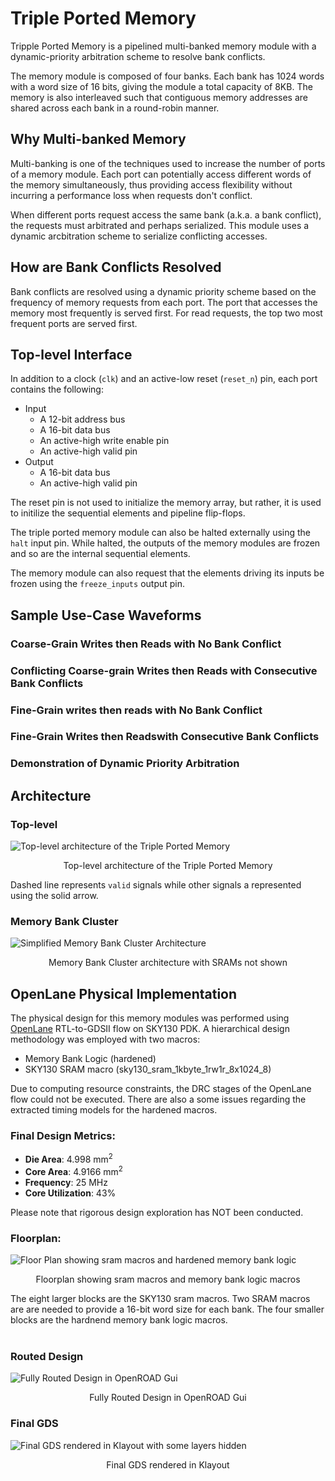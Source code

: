 # Triple Ported Memory
Tripple Ported Memory is a pipelined multi-banked memory module with a dynamic-priority arbitration scheme to resolve bank conflicts. 

The memory module is composed of four banks. Each bank has 1024 words with a word size of 16 bits, giving the module a total capacity of 8KB. The memory is also interleaved such that contiguous memory addresses are shared across each bank in a round-robin manner. 

## Why Multi-banked Memory
Multi-banking is one of the techniques used to increase the number of ports of a memory module. Each port can potentially access different words of the memory simultaneously, thus providing access flexibility without incurring a performance loss when requests don't conflict. 

When different ports request access the same bank (a.k.a. a bank conflict), the requests must arbitrated and perhaps serialized. This module uses a dynamic arcbitration scheme to serialize conflicting accesses.

## How are Bank Conflicts Resolved
Bank conflicts are resolved using a dynamic priority scheme based on the frequency of memory requests from each port. The port that accesses the memory most frequently is served first. For read requests, the top two most frequent ports are served first.

## Top-level Interface
In addition to a clock (`clk`) and an active-low reset (`reset_n`) pin, each port contains the following:
- Input
    - A 12-bit address bus 
    - A 16-bit data bus
    - An active-high write enable pin
    - An active-high valid pin
- Output
    - A 16-bit data bus
    - An active-high valid pin

The reset pin is not used to initialize the memory array, but rather, it is used to initilize the sequential elements and pipeline flip-flops. 

The triple ported memory module can also be halted externally using the `halt` input pin. While halted, the outputs of the memory modules are frozen and so are the internal sequential elements.

The memory module can also request that the elements driving its inputs be frozen using the `freeze_inputs` output pin. 

## Sample Use-Case Waveforms
### Coarse-Grain Writes then Reads with No Bank Conflict

### Conflicting Coarse-grain Writes then Reads with Consecutive Bank Conflicts

### Fine-Grain writes then reads with No Bank Conflict

### Fine-Grain Writes then Readswith Consecutive Bank Conflicts

### Demonstration of Dynamic Priority Arbitration


## Architecture
### Top-level
![Top-level architecture of the Triple Ported Memory](diagrams/tripple_ported_memory_arch.png)

<p style="text-align: center;">Top-level architecture of the Triple Ported Memory</p>

Dashed line represents `valid` signals while other signals a represented using the solid arrow.

### Memory Bank Cluster
![Simplified Memory Bank Cluster Architecture](diagrams/memory_bank_cluster_arch.png)
<p style="text-align: center;">Memory Bank Cluster architecture with SRAMs not shown</p>

## OpenLane Physical Implementation
The physical design for this memory modules was performed using [OpenLane](https://github.com/The-OpenROAD-Project/OpenLane) RTL-to-GDSII flow on SKY130 PDK. A hierarchical design methodology was employed with two macros:

- Memory Bank Logic (hardened)
- SKY130 SRAM macro (sky130_sram_1kbyte_1rw1r_8x1024_8)

Due to computing resource constraints, the DRC stages of the OpenLane flow could not be executed. There are also a some issues regarding the extracted timing models for the hardened macros.

### **Final Design Metrics**:
- **Die Area**: 4.998 mm<sup>2</sup>
- **Core Area**: 4.9166 mm<sup>2</sup>
- **Frequency**: 25 MHz
- **Core Utilization**: 43%

Please note that rigorous design exploration has NOT been conducted.

### **Floorplan**:
![](diagrams/physical_design/floor_plan_tight_design.png "Floor Plan showing sram macros and hardened memory bank logic")
<p style="text-align: center;">Floorplan showing sram macros and memory bank logic macros</p>
The eight larger blocks are the SKY130 sram macros. Two SRAM macros are are needed to provide a 16-bit word size for each bank. The four smaller blocks are the hardnend memory bank logic macros.
<br> 
<br>

### **Routed Design**
![Fully Routed Design in OpenROAD Gui](diagrams/physical_design/routed_design_openroad.png "Fully Routed Design in OpenROAD Gui")
<p style="text-align: center;">Fully Routed Design in OpenROAD Gui</p>

### Final GDS 
![Final GDS rendered in Klayout with some layers hidden](diagrams/physical_design/final_gds_klayout.png "Final GDS rendered in Klayout with some layers hidden")
<p style="text-align: center;">Final GDS rendered in Klayout</p>


